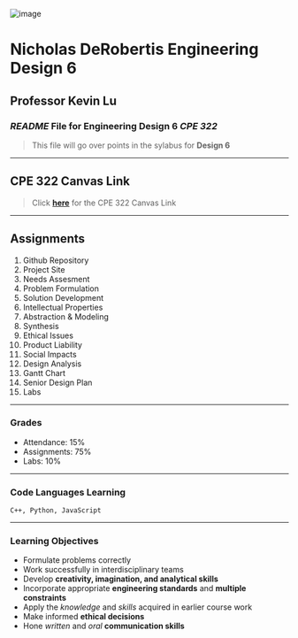 ![image](https://seeklogo.com/images/S/stevens-institute-of-technology-logo-2C58433A3D-seeklogo.com.png)
# Nicholas DeRobertis Engineering Design 6
## Professor Kevin Lu
### *README* File for **Engineering Design 6** *CPE 322*

> This file will go over points in the sylabus for **Design 6**
---
## CPE 322 Canvas Link
> Click **[here](https://sit.instructure.com/courses/70325)** for the CPE 322 Canvas Link
---
## Assignments
1. Github Repository
2. Project Site
3. Needs Assesment
4. Problem Formulation
5. Solution Development
6. Intellectual Properties
7. Abstraction & Modeling
8. Synthesis
9. Ethical Issues
10. Product Liability
11. Social Impacts
12. Design Analysis
13. Gantt Chart
14. Senior Design Plan
15. Labs
---
### Grades
- Attendance: 15%
- Assignments: 75%
- Labs: 10%
---
### Code Languages Learning
`C++, Python, JavaScript`

---
### Learning Objectives
- Formulate problems correctly
- Work successfully in interdisciplinary teams
- Develop **creativity, imagination, and analytical skills**
- Incorporate appropriate **engineering standards** and **multiple constraints**
- Apply the *knowledge* and *skills* acquired in earlier course work
- Make informed **ethical decisions**
- Hone *written* and *oral* **communication skills**


